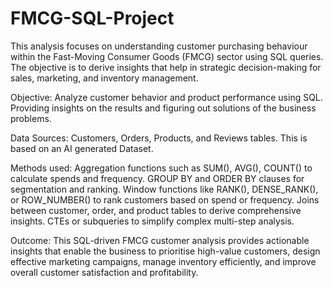 # FMCG-SQL-Project
This analysis focuses on understanding customer purchasing behaviour within the Fast-Moving Consumer Goods (FMCG) sector using SQL queries. The objective is to derive insights that help in strategic decision-making for sales, marketing, and inventory management.

Objective:
Analyze customer behavior and product performance using SQL.
Providing insights on the results and figuring out solutions of the business problems.

Data Sources:
Customers, Orders, Products, and Reviews tables.
This is based on an AI generated Dataset.

Methods used:
Aggregation functions such as SUM(), AVG(), COUNT() to calculate spends and frequency.
GROUP BY and ORDER BY clauses for segmentation and ranking.
Window functions like RANK(), DENSE_RANK(), or ROW_NUMBER() to rank customers based on spend or frequency.
Joins between customer, order, and product tables to derive comprehensive insights.
CTEs or subqueries to simplify complex multi-step analysis.

Outcome:
This SQL-driven FMCG customer analysis provides actionable insights that enable the business to prioritise high-value customers, design effective marketing campaigns, manage inventory efficiently, and improve overall customer satisfaction and profitability.
